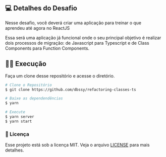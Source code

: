## 💻 Detalhes do Desafio

Nesse desafio, você deverá criar uma aplicação para treinar o que aprendeu até agora no ReactJS

Essa será uma aplicação já funcional onde o seu principal objetivo é realizar dois processos de migração: de Javascript para Typescript e de Class Components para Function Components.

## 👨‍💻 Execução

Faça um clone desse repositório e acesse o diretório.

```bash
# Clone o Repositório
$ git clone https://github.com/dbssy/refactoring-classes-ts
```

```bash
# Baixe as dependendências
$ yarn
```

```bash
# Execute
$ yarn server
$ yarn start
```

### 📝 Licença

Esse projeto está sob a licença MIT. Veja o arquivo [LICENSE](LICENSE.md) para mais detalhes.
